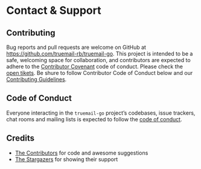 # Contact & Support

## Contributing

Bug reports and pull requests are welcome on GitHub at https://github.com/truemail-rb/truemail-go. This project is intended to be a safe, welcoming space for collaboration, and contributors are expected to adhere to the [Contributor Covenant](http://contributor-covenant.org) code of conduct. Please check the [open tikets](https://github.com/truemail-rb/truemail-go/issues). Be shure to follow Contributor Code of Conduct below and our [Contributing Guidelines](https://github.com/truemail-rb/truemail-go/blob/master/CONTRIBUTING.md).

## Code of Conduct

Everyone interacting in the `truemail-go` project’s codebases, issue trackers, chat rooms and mailing lists is expected to follow the [code of conduct](https://github.com/truemail-rb/truemail-go/blob/master/CONTRIBUTING.md).

## Credits

- [The Contributors](https://github.com/truemail-rb/truemail-go/graphs/contributors) for code and awesome suggestions
- [The Stargazers](https://github.com/truemail-rb/truemail-go/stargazers) for showing their support
